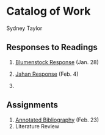 # Catalog of Work

Sydney Taylor 

## Responses to Readings 

1. [Blumenstock Response](https://github.com/sydneytaylr/workshop1/blob/master/blumenstock) (Jan. 28) 

2. [Jahan Response](https://sydneytaylr.github.io/workshop1/jahanresponse) (Feb. 4) 

1. 

## Assignments 

1. [Annotated Bibliography](https://github.com/sydneytaylr/workshop1/blob/master/Assignment_1) (Feb. 23)
2. Literature Review 
